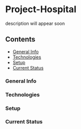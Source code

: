 # Project-Hospital
description will appear soon

## Contents
* [General Info](#general-info)
* [Technologies](#technologies)
* [Setup](#setup)
* [Current Status](#current-status)

### General Info
### Technologies
### Setup 
### Current Status
